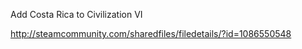Add Costa Rica to Civilization VI

http://steamcommunity.com/sharedfiles/filedetails/?id=1086550548
